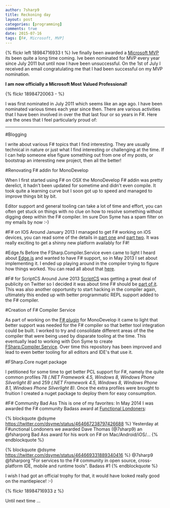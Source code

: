 ```yaml
---
author: 7sharp9
title: Reckoning day
layout: post
categories: [programming]
comments: true
date: 2015-07-16
tags: [F#, Microsoft, MVP]
---
```

{% flickr left 18984716933 t %}
Ive finally been awarded a [Microsoft MVP][1] its been quite a long time coming.  Ive 
been nominated for MVP every year since July 2011 but until now I have been 
unsuccessful.  On the 1st of July I received an email congratulating me that I 
had been successful on my MVP nomination.  

**I am now officially a Microsoft Most Valued Professional!**  
<!-- more -->

{% flickr 18984720063 - %}  

I was first nominated in July 2011 which seems like an age ago.  I have been 
nominated various times each year since then.  There are various activities that 
I have been involved in over the that last four or so years in F#.  Here are the 
ones that I feel particularly proud of:  
* * *
#Blogging

I write about various F# topics that I find interesting.  They are usually technical 
in nature or just what I find interesting or challenging at the time.  If I can 
help someone else figure something out from one of my posts, or bootstrap an 
interesting new project, then all the better!

#Renovating F# addin for MonoDevelop

When I first started using F# on OSX the MonoDevelop F# addin was pretty derelict, 
it hadn't been updated for sometime and didn't even compile.  It took quite a 
learning curve but I soon got up to speed and managed to improve things bit by bit.  

Editor support and general tooling can take a lot of time and effort, you can often 
get stuck on things with no clue on how to resolve something without digging deep 
within the F# compiler.  Im sure Don Syme has a spam filter on my emails by now :-)

#F# on IOS
Around January 2013 I managed to get F# working on iOS devices, you can read some 
of the details in [part one][2] and [part two][3].  It was really exciting to get 
a shinny new platform availably for F#!  

#Edge.fs
Before the FSharp.Compiler.Service even came to light I heard about [Edge.js][10] and 
wanted to have F# support, so in May 2013 I set about implementing it.  I 
ended up playing around in the compiler trying to figure how things worked.  You 
can read all about that [here][4].

#F# for ScriptCS
Around June 2013 [ScriptCS][9] was getting a great deal of publicity on Twitter so I 
decided it was about time F# should be [part of it][5].  This was also another 
opportunity to start hacking in the compiler again, ultimately this ended up with 
better programmatic REPL support added to the F# compiler.  

#Creation of F# Compiler Service

As part of working on the [F# plugin][8] for MonoDevelop it came to light that better 
support was needed for the F# compiler so that better tool integration could be 
built.  I worked to try and consolidate different areas of the the compiler that 
were being used by disparate tooling at the time.  This eventually lead to working 
with Don Syme to create [FSharp.Compiler.Service][7].  Over time this repository has 
been improved and lead to even better tooling for all editors and IDE's that use it.    

#FSharp.Core nuget package

I petitioned for some time to get better PCL support for F#, namely the quite 
common profiles 78 *(.NET Framework 4.5, Windows 8, Windows Phone Silverlight 8)* 
and 259 *(.NET Framework 4.5, Windows 8, Windows Phone 8.1, Windows Phone Silverlight 8)*.   Once 
the extra profiles were brought to fruition I created a nuget package to deploy 
them for easy consumption.   

#F# Community Bad Ass
This is one of my favorites:  In May 2014 I was awarded the F# community Badass 
award at [Functional Londoners][6]:

{% blockquote @dsyme https://twitter.com/dsyme/status/464667238797426688 %}
Yesterday at F#unctional Londoners we awarded Dave Thomas (@7sharp9) an @fsharporg 
Bad Ass award for his work on F# on Mac/Android/iOS/...
{% endblockquote %}

{% blockquote @dsyme https://twitter.com/dsyme/status/464669331889340416 %}
@7sharp9 @fsharporg "For services to the F# community in open source, cross-platform 
IDE, mobile and runtime tools". Badass #1
{% endblockquote %}

I wish I had got an official trophy for that, it would have looked really good on 
the mantlepiece!  :-)   

{% flickr 18984716933 z %}  

Until next time ...

[1]: https://mvp.microsoft.com/en-us/default.aspx
[2]: http://7sharpnine.com/posts/monotouch-and-fsharp-part-i/
[3]: http://7sharpnine.com/posts/monotouch-and-fsharp-part-ii/
[4]: http://7sharpnine.com/posts/i-node-something/
[5]: http://7sharpnine.com/posts/can-i-have-some-fsharp-with-that/
[6]: http://www.meetup.com/FSharpLondon/
[7]: http://fsharp.github.io/FSharp.Compiler.Service/
[8]: https://github.com/fsharp/xamarin-monodevelop-fsharp-addin
[9]: http://scriptcs.net
[10]: http://tjanczuk.github.io/edge/#/